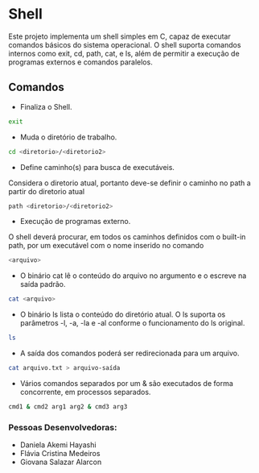 # Shell

Este projeto implementa um shell simples em C, capaz de executar comandos básicos do sistema operacional. O shell suporta comandos internos como exit, cd, path, cat, e ls, além de permitir a execução de programas externos e comandos paralelos.

## Comandos 
- Finaliza o Shell.
```sh
exit
```
- Muda o diretório de trabalho.
```sh
cd <diretorio>/<diretorio2>
```
- Define caminho(s) para busca de executáveis.
  
Considera o diretorio atual, portanto deve-se definir o caminho no path a partir do diretorio atual
```sh
path <diretorio>/<diretorio2>
```
- Execução de programas externo.
  
O shell deverá procurar, em todos os caminhos definidos com o built-in path, por um executável com o nome inserido no comando
```sh
<arquivo>
```
- O binário cat <arquivo> lê o conteúdo do arquivo no argumento e o escreve na saída padrão.
```sh
cat <arquivo>
```
- O binário ls lista o conteúdo do diretório atual. O ls suporta os parâmetros -l, -a, -la e -al conforme o funcionamento do ls original.
```sh
ls 
```
- A saída dos comandos poderá ser redirecionada para um arquivo.
```sh
cat arquivo.txt > arquivo-saída
```
- Vários comandos separados por um & são executados de forma concorrente, em processos separados.
```sh
cmd1 & cmd2 arg1 arg2 & cmd3 arg3
```
### Pessoas Desenvolvedoras: 
- Daniela Akemi Hayashi
- Flávia Cristina Medeiros
- Giovana Salazar Alarcon
